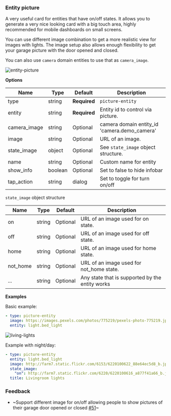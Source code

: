### Entity picture

A very useful card for entities that have on/off states. It allows you to generate a very nice looking card with a big touch area, highly recommended for mobile dashboards on small screens.

You can use different image combination to get a more realistic view for images with lights. The image setup also allows enough flexibility to get your garage picture with the door opened and closed.

You can also use `camera` domain entities to use that as `camera_image`.

![entity-picture](https://user-images.githubusercontent.com/7738048/41775897-71fca8a0-762e-11e8-9f14-71473b4db153.gif)

**Options**

| Name | Type | Default | Description
| ---- | ---- | ------- | -----------
| type | string | **Required** | `picture-entity`
| entity | string | **Required** | Entity id to control via picture.
| camera_image | string | Optional | camera domain entity_id 'camera.demo_camera'
| image | string | Optional| URL of an image.
| state_image | object | Optional | See `state_image` object structure.
| name | string | Optional | Custom name for entity
| show_info | boolean | Optional | Set to false to hide infobar
| tap_action | string | dialog | Set to toggle for turn on/off

`state_image` object structure

| Name | Type | Default | Description
| ---- | ---- | ------- | -----------
| on | string | Optional | URL of an image used for on state.
| off | string | Optional | URL of an image used for off state.
| home | string | Optional | URL of an image used for home state.
| not_home | string | Optional | URL of an image used for not_home state.
| ... | string | Optional | Any state that is supported by the entity works

**Examples**

Basic example:

```yaml
- type: picture-entity
  image: https://images.pexels.com/photos/775219/pexels-photo-775219.jpeg?auto=compress&cs=tinysrgb&dpr=2&h=295&w=490
  entity: light.bed_light
```

![living-lights](https://user-images.githubusercontent.com/7738048/42104959-57111504-7bd7-11e8-94cc-d09871ee4b45.gif)

Example with night/day:

```yaml
- type: picture-entity
  entity: light.bed_light
  image: http://farm7.static.flickr.com/6153/6220100622_88e64ec5d8_b.jpg
  state_image:
    "on": http://farm7.static.flickr.com/6220/6220100616_a877f41a66_b.jpg
  title: Livingroom lights
```

### Feedback
- ~Support different image for on/off allowing people to show pictures of their garage door opened or closed [#51](https://github.com/home-assistant/ui-schema/issues/51)~
